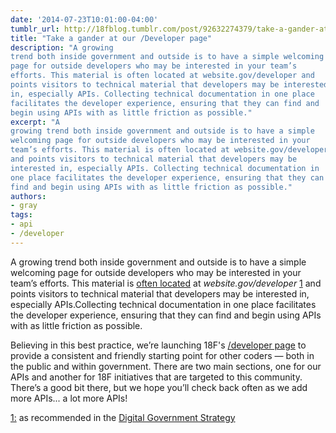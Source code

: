 ```yaml
---
date: '2014-07-23T10:01:00-04:00'
tumblr_url: http://18fblog.tumblr.com/post/92632274379/take-a-gander-at-our-developer-page
title: "Take a gander at our /Developer page"
description: "A growing
trend both inside government and outside is to have a simple welcoming
page for outside developers who may be interested in your team’s
efforts. This material is often located at website.gov/developer and
points visitors to technical material that developers may be interested
in, especially APIs. Collecting technical documentation in one place
facilitates the developer experience, ensuring that they can find and
begin using APIs with as little friction as possible."
excerpt: "A
growing trend both inside government and outside is to have a simple
welcoming page for outside developers who may be interested in your
team’s efforts. This material is often located at website.gov/developer
and points visitors to technical material that developers may be
interested in, especially APIs. Collecting technical documentation in
one place facilitates the developer experience, ensuring that they can
find and begin using APIs with as little friction as possible."
authors:
- gray
tags:
- api
- /developer
---
```


A growing trend both inside government and outside is to have a simple
welcoming page for outside developers who may be interested in your
team’s efforts. This material is [often
located](https://18f.gsa.gov/2014/05/29/announcing-the-developer-program-a-new-hub-for/)
at *website.gov/developer* <span id="back-1">[1](#footnote-1)</span>
and points visitors to technical material that developers may be
interested in, especially APIs.Collecting technical documentation in one
place facilitates the developer experience, ensuring that they can find
and begin using APIs with as little friction as possible.

Believing in this best practice, we’re launching 18F's [/developer
page](https://18f.gsa.gov/developer) to provide a consistent and
friendly starting point for other coders — both in the public and within
government. There are two main sections, one for our APIs and another
for 18F initiatives that are targeted to this community. There’s a good
bit there, but we hope you’ll check back often as we add more APIs... a
lot more APIs!

<span id="footnote-1">[1:](#back-1)</span> as recommended in the
[Digital Government
Strategy](https://www.whitehouse.gov/sites/default/files/omb/egov/digital-government/digital-government.html#open-data-default)
